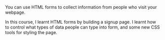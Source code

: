 You can use HTML forms to collect information from people who visit your webpage.

In this course, I learnt HTML forms by building a signup page. I learnt how to control what types of data people can type into form, and some new CSS tools for styling the page.